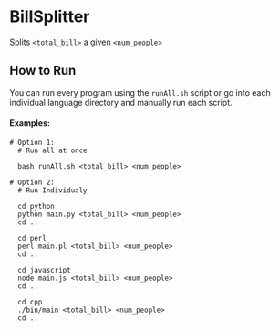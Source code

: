 # BillSplitter

Splits `<total_bill>` a given `<num_people>`

## How to Run

You can run every program using the `runAll.sh` script or go into each individual language directory and manually run each script.

#### Examples:
```
# Option 1:
  # Run all at once

  bash runAll.sh <total_bill> <num_people>

# Option 2:
  # Run Individualy

  cd python
  python main.py <total_bill> <num_people>
  cd ..

  cd perl
  perl main.pl <total_bill> <num_people>
  cd ..

  cd javascript
  node main.js <total_bill> <num_people>
  cd ..

  cd cpp
  ./bin/main <total_bill> <num_people>
  cd ..
```
